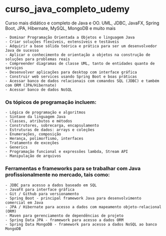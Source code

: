 # curso_java_completo_udemy
 Curso mais didático e completo de Java e OO. UML, JDBC, JavaFX, Spring Boot, JPA, Hibernate, MySQL, MongoDB e muito mais

    - Dominar Programação Orientada a Objetos e linguagem Java
    - Criar soluções flexíveis, extensíveis e testáveis
    - Adquirir a base sólida teórica e prática para ser um desenvolvedor Java de sucesso
    - Aplicar o conhecimento de orientação a objetos na construção de soluções para problemas reais
    - Compreender diagramas de classe UML, tanto de entidades quanto de serviços
    - Desenvolver aplicações para desktop com interface gráfica
    - Construir web services usando Spring Boot e boas práticas
    - Acessar banco de dados relacionais com comandos SQL (JDBC) e também com ORM (JPA/Hibernate)
    - Acessar banco de dados NoSQL

### Os tópicos de programação incluem:

    - Lógica de programação e algoritmos
    - Sintaxe da linguagem Java
    - Classes, atributos e métodos
    - Construtores, sobrecarga, encapsulamento
    - Estruturas de dados: arrays e coleções
    - Enumerações, composição
    - Herança, polimorfismo, interfaces
    - Tratamento de exceções
    - Generics
    - Programação funcional e expressões lambda, Stream API
    - Manipulação de arquivos
    
### Ferramentas e frameworks para se trabalhar com Java profissionalmente no mercado, tais como:

    - JDBC para acesso a dados baseado em SQL
    - JavaFX para interface gráfica
    - Git / Github para versionamento
    - Spring Boot - principal framework Java para desenvolvimento comercial em Java
    - JPA / Hibernate para acesso a dados com mapeamento objeto-relacional (ORM)
    - Maven para gerenciamento de dependências de projeto
    - Spring Data JPA - framework para acesso a dados ORM
    - Spring Data MongoDB - framework para acesso a dados NoSQL ao banco MongoDB
